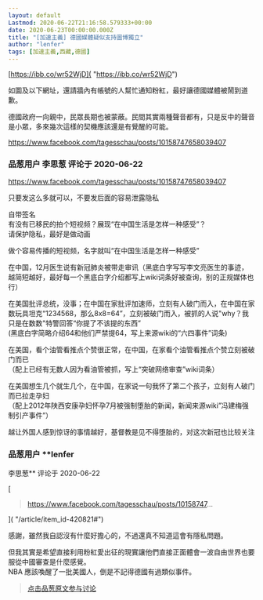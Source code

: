 ```yaml
---
layout: default
Lastmod: 2020-06-22T21:16:58.579333+00:00
date: 2020-06-23T00:00:00.000Z
title: "[加速主義] 德國媒體疑似支持圖博獨立"
author: "lenfer"
tags: [加速主義,西藏,德國]
---
```


[https://ibb.co/wr52WjD]( "https://ibb.co/wr52WjD")  
  
如圖及以下網址，還請牆內有帳號的人幫忙通知粉紅，最好讓德國媒體被鬧到道歉。  
  
德國政府一向親中，民眾長期也被蒙蔽。民間其實兩種聲音都有，只是反中的聲音是小眾，多來幾次這樣的契機應該還是有覺醒的可能。  
  
https://www.facebook.com/tagesschau/posts/10158747658039407

            
### 品葱用户 **李思葱** 评论于 2020-06-22
        
https://www.facebook.com/tagesschau/posts/10158747658039407  
  
只要发这么多就可以，不要发后面的容易泄露隐私  
  
自带签名  
有没有已移民的拍个短视频？展现“在中国生活是怎样一种感受”？  
请保护隐私，最好是做动画  
  
做个容易传播的短视频，名字就叫“在中国生活是怎样一种感受”  
  
在中国，12月医生说有新冠肺炎被带走审讯（黑底白字写写李文亮医生的事迹，越简短越好，最好每一个黑底白字介绍都写上wiki词条好被查询，别的正规媒体也行）  
  
在美国批评总统，没事；在中国在家批评加速师，立刻有人破门而入，在中国在家数玩具坦克“1234568，那么8x8=64”，立刻被破门而入，被抓的人说"why？我只是在数数"特警回答“你提了不该提的东西”  
(黑底白字简略介绍64和他们严禁提64，写上来源wiki的“六四事件”词条)  
  
  
在美国，看个油管看推点个赞很正常，在中国，在家看个油管看推点个赞立刻被破门而已  
（配上已经有无数人因为看油管被抓，写上“突破网络审查”wiki词条）  
  
在美国想生几个就生几个，在中国，在家说一句我怀了第二个孩子，立刻有人破门而已拉走孕妇  
（配上2012年陕西安康孕妇怀孕7月被强制堕胎的新闻，新闻来源wiki”冯建梅强制引产事件”）  
  
  
越让外国人感到惊讶的事情越好，基督教是见不得堕胎的，对这次新冠也比较关注
        


            
### 品葱用户 **lenfer 
李思葱** 评论于 2020-06-22
        
[

> https://www.facebook.com/tagesschau/posts/10158747...

]( "/article/item_id-420821#")  
  
感謝，雖然我自認沒有什麼好擔心的，不過還真不知道這會有隱私問題。  
  
但我其實是希望直接利用粉紅愛出征的現實讓他們直接正面體會一波自由世界也要服從中國審查是什麼感覺。  
NBA 應該喚醒了一批美國人，倒是不記得德國有過類似事件。
        






> [点击品葱原文参与讨论](https://pincong.rocks/article/20730)

